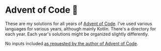 # Advent of Code 🎄

These are my solutions for all years of [Advent of Code](https://adventofcode.com/).
I've used various languages for various years, although mainly Kotlin.
There's a directory for each year. Each year's solutions might be organized slightly differently.

No inputs included [as requested by the author of Advent of Code](https://adventofcode.com/2024/about).
